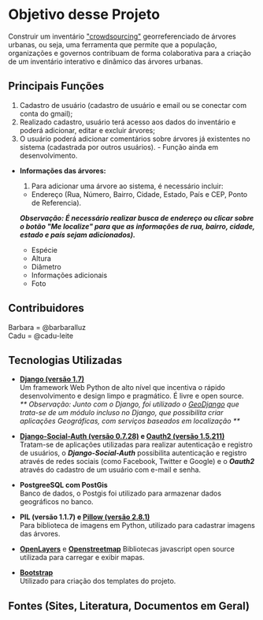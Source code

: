 # Objetivo desse Projeto

Construir um inventário ["crowdsourcing"](http://pt.wikipedia.org/wiki/Crowdsourcing) georreferenciado de árvores urbanas, ou seja, uma ferramenta que permite que a população, organizações e governos contribuam de forma colaborativa para a criação de um inventário interativo e dinâmico das árvores urbanas.

## Principais Funções

  1. Cadastro de usuário (cadastro de usuário e email ou se conectar com conta do gmail);
  1. Realizado cadastro, usuário terá acesso aos dados do inventário e poderá adicionar, editar e excluir árvores;
  1. O usuário poderá adicionar comentários sobre árvores já existentes no sistema (cadastrada por outros usuários). - Função ainda em desenvolvimento.


  * **Informações das árvores:**

    1. Para adicionar uma árvore ao sistema, é necessário incluir:
      * Endereço (Rua, Número, Bairro, Cidade, Estado, País e CEP, Ponto de Referencia).  

      **_Observação: É necessário realizar busca de endereço ou clicar sobre o botão "Me localize" para que as informações de rua, bairro, cidade, estado e país sejam adicionados)._**

      * Espécie
      * Altura
      * Diâmetro
      * Informações adicionais
      * Foto


## Contribuidores

Barbara = @barbaralluz  
Cadu = @cadu-leite

## Tecnologias Utilizadas


* [**Django (versão 1.7)**](https://www.djangoproject.com/)  
Um framework Web Python de alto nível que incentiva o rápido desenvolvimento e design limpo e pragmático. É livre e open source.  
_** Observação: Junto com o Django, foi utilizado o [GeoDjango](https://docs.djangoproject.com/en/1.8/ref/contrib/gis/tutorial/) que trata-se de um módulo incluso no Django, que possibilita criar aplicações Geográficas, com serviços baseados em localização **_

* **[Django-Social-Auth (versão 0.7.28)](https://django-social-auth.readthedocs.org/en/latest/) e [Oauth2 (versão 1.5.211)](https://django-oauth2-provider.readthedocs.org/en/latest/)**  
Tratam-se de aplicações utilizadas para realizar autenticação e registro de usuários, o _**Django-Social-Auth**_ possibilita autenticação e registro através de redes sociais (como Facebook, Twitter e Google) e o _**Oauth2**_ através do cadastro de um usuário com e-mail e senha.

* **PostgreeSQL com PostGis**  
Banco de dados, o Postgis foi utilizado para armazenar dados geográficos no banco.

* **PIL (versão 1.1.7) e [Pillow (versão 2.8.1)](https://pillow.readthedocs.org/)**  
Para biblioteca de imagens em Python, utilizado para cadastrar imagens das árvores.


* [**OpenLayers**](http://openlayers.org/)  e [**Openstreetmap**](https://www.openstreetmap.org/)
Bibliotecas javascript open source utilizada para carregar e exibir mapas.


* [**Bootstrap**](http://getbootstrap.com/)  
Utilizado para criação dos templates do projeto.

## Fontes (Sites, Literatura, Documentos em Geral)

